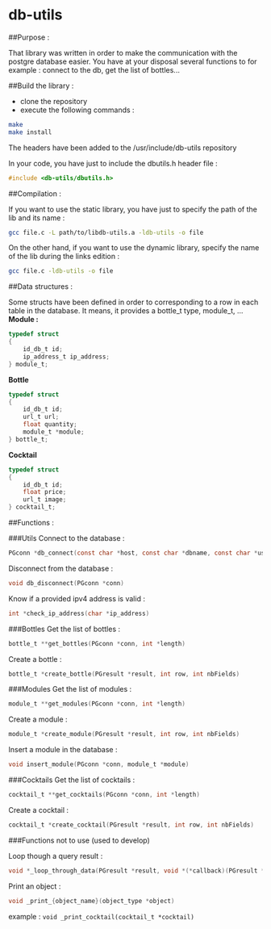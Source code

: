 # db-utils

##Purpose :

That library was written in order to make the communication with the postgre database easier. You have at your disposal several functions to for example : connect to the db, get the list of bottles...

##Build the library :

- clone the repository
- execute the following commands :

```bash
make
make install
```

The headers have been added to the /usr/include/db-utils repository

In your code, you have just to include the dbutils.h header file :

```c
#include <db-utils/dbutils.h>
```

##Compilation :

If you want to use the static library, you have just to specify the path of the lib and its name :

```bash
gcc file.c -L path/to/libdb-utils.a -ldb-utils -o file
```

On the other hand, if you want to use the dynamic library, specify the name of the lib during the links edition :

```bash
gcc file.c -ldb-utils -o file
```

##Data structures :

Some structs have been defined in order to corresponding to a row in each table in the database. It means, it provides a bottle_t type, module_t, ...
**Module :**

```c
typedef struct
{
    id_db_t id;
    ip_address_t ip_address;
} module_t;

```

**Bottle**

```c
typedef struct
{
    id_db_t id;
    url_t url;
    float quantity;
    module_t *module;
} bottle_t;
```

**Cocktail**

```c
typedef struct
{
    id_db_t id;
    float price;
    url_t image;
} cocktail_t;
```

##Functions :

###Utils
Connect to the database :

```c
PGconn *db_connect(const char *host, const char *dbname, const char *user, const char *password)
```

Disconnect from the database :

```c
void db_disconnect(PGconn *conn)
```

Know if a provided ipv4 address is valid :

```c
int *check_ip_address(char *ip_address)
```

###Bottles
Get the list of bottles :

```c
bottle_t **get_bottles(PGconn *conn, int *length)
```

Create a bottle :

```c
bottle_t *create_bottle(PGresult *result, int row, int nbFields)
```

###Modules
Get the list of modules :

```c
module_t **get_modules(PGconn *conn, int *length)
```

Create a module :

```c
module_t *create_module(PGresult *result, int row, int nbFields)
```

Insert a module in the database :

```c
void insert_module(PGconn *conn, module_t *module)
```

###Cocktails
Get the list of cocktails :

```c
cocktail_t **get_cocktails(PGconn *conn, int *length)
```

Create a cocktail :

```c
cocktail_t *create_cocktail(PGresult *result, int row, int nbFields)
```

###Functions not to use (used to develop)

Loop though a query result :

```c
void *_loop_through_data(PGresult *result, void *(*callback)(PGresult *, int, int))
```

Print an object :

```c
void _print_{object_name}(object_type *object)
```

example : `void _print_cocktail(cocktail_t *cocktail)`
